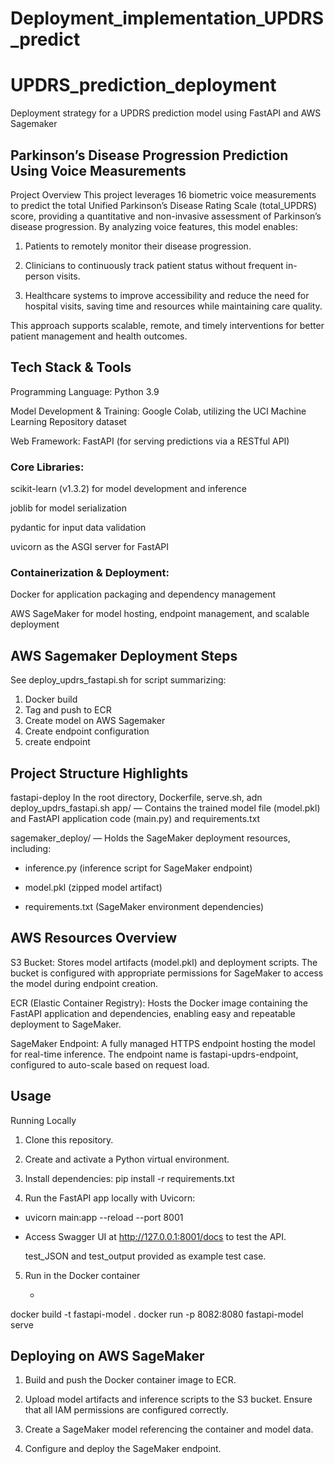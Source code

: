 # Deployment_implementation_UPDRS_predict

# UPDRS_prediction_deployment
Deployment strategy for a UPDRS prediction model using FastAPI and AWS Sagemaker

## Parkinson’s Disease Progression Prediction Using Voice Measurements
Project Overview
This project leverages 16 biometric voice measurements to predict the total Unified Parkinson’s Disease Rating Scale (total_UPDRS) score, providing a quantitative and non-invasive assessment of Parkinson’s disease progression. By analyzing voice features, this model enables:
1. Patients to remotely monitor their disease progression.


2. Clinicians to continuously track patient status without frequent in-person visits.


3. Healthcare systems to improve accessibility and reduce the need for hospital visits, saving time and resources while maintaining care quality.


This approach supports scalable, remote, and timely interventions for better patient management and health outcomes.

## Tech Stack & Tools
Programming Language: Python 3.9


Model Development & Training: Google Colab, utilizing the UCI Machine Learning Repository dataset


Web Framework: FastAPI (for serving predictions via a RESTful API)


### Core Libraries:


scikit-learn (v1.3.2) for model development and inference


joblib for model serialization


pydantic for input data validation


uvicorn as the ASGI server for FastAPI


### Containerization & Deployment:


Docker for application packaging and dependency management


AWS SageMaker for model hosting, endpoint management, and scalable deployment

## AWS Sagemaker Deployment Steps 
See deploy_updrs_fastapi.sh for script summarizing:
1. Docker build
2. Tag and push to ECR
3. Create model on AWS Sagemaker
4. Create endpoint configuration
5. create endpoint

## Project Structure Highlights
fastapi-deploy
In the root directory, Dockerfile, serve.sh, adn deploy_updrs_fastapi.sh
app/ — Contains the trained model file (model.pkl) and FastAPI application code (main.py) and requirements.txt


sagemaker_deploy/ — Holds the SageMaker deployment resources, including:


  * inference.py (inference script for SageMaker endpoint)


*   model.pkl (zipped model artifact)


 *  requirements.txt (SageMaker environment dependencies)
  
## AWS Resources Overview
S3 Bucket: Stores model artifacts (model.pkl) and deployment scripts. The bucket is configured with appropriate permissions for SageMaker to access the model during endpoint creation.


ECR (Elastic Container Registry): Hosts the Docker image containing the FastAPI application and dependencies, enabling easy and repeatable deployment to SageMaker.


SageMaker Endpoint: A fully managed HTTPS endpoint hosting the model for real-time inference. The endpoint name is fastapi-updrs-endpoint, configured to auto-scale based on request load.

## Usage
Running Locally
1. Clone this repository.


2. Create and activate a Python virtual environment.


3. Install dependencies: pip install -r requirements.txt


4. Run the FastAPI app locally with Uvicorn:


* uvicorn main:app --reload --port 8001
* Access Swagger UI at http://127.0.0.1:8001/docs to test the API.

  test_JSON and test_output provided as example test case.

5. Run in the Docker container
   * ```bash
docker build -t fastapi-model .
docker run -p 8082:8080 fastapi-model serve


## Deploying on AWS SageMaker
1. Build and push the Docker container image to ECR.


2. Upload model artifacts and inference scripts to the S3 bucket. Ensure that all IAM permissions are configured correctly. 


3. Create a SageMaker model referencing the container and model data.


4. Configure and deploy the SageMaker endpoint.
